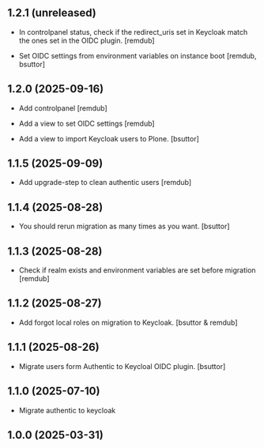 ## 1.2.1 (unreleased)


- In controlpanel status, check if the redirect_uris set in Keycloak match the ones set in the OIDC plugin.
  [remdub]

- Set OIDC settings from environment variables on instance boot
  [remdub, bsuttor]


## 1.2.0 (2025-09-16)

- Add controlpanel
  [remdub]

- Add a view to set OIDC settings
  [remdub]

- Add a view to import Keycloak users to Plone.
  [bsuttor]


## 1.1.5 (2025-09-09)


- Add upgrade-step to clean authentic users
  [remdub]


## 1.1.4 (2025-08-28)


- You should rerun migration as many times as you want.
  [bsuttor]


## 1.1.3 (2025-08-28)


- Check if realm exists and environment variables are set before migration
  [remdub]


## 1.1.2 (2025-08-27)


- Add forgot local roles on migration to Keycloak.
  [bsuttor & remdub]

## 1.1.1 (2025-08-26)


- Migrate users form Authentic to Keycloal OIDC plugin.
  [bsuttor]


## 1.1.0 (2025-07-10)


- Migrate authentic to keycloak


## 1.0.0 (2025-03-31)
